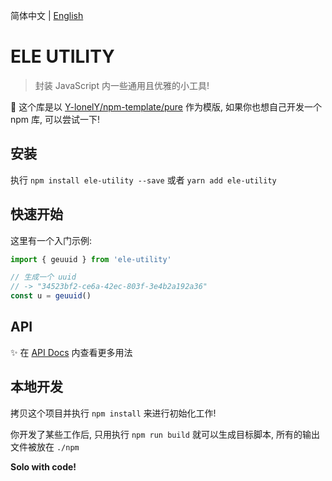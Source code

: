 简体中文 | [English](./README.md)

# ELE UTILITY

> 封装 JavaScript 内一些通用且优雅的小工具!

🤩 这个库是以 [Y-lonelY/npm-template/pure](https://github.com/Y-lonelY/npm-template/tree/pure) 作为模版, 如果你也想自己开发一个 npm 库, 可以尝试一下!


## 安装

执行 `npm install ele-utility --save` 或者 `yarn add ele-utility`


## 快速开始

这里有一个入门示例:

```javascript
import { geuuid } from 'ele-utility'

// 生成一个 uuid
// -> "34523bf2-ce6a-42ec-803f-3e4b2a192a36" 
const u = geuuid()
```

## API

✨ 在 [API Docs](https://y-lonely.github.io/ele-utility/) 内查看更多用法


## 本地开发

拷贝这个项目并执行 `npm install` 来进行初始化工作!

你开发了某些工作后, 只用执行 `npm run build` 就可以生成目标脚本, 所有的输出文件被放在 `./npm`

**Solo with code!**